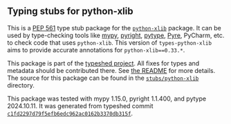 ## Typing stubs for python-xlib

This is a [PEP 561](https://peps.python.org/pep-0561/)
type stub package for the [`python-xlib`](https://github.com/python-xlib/python-xlib) package.
It can be used by type-checking tools like
[mypy](https://github.com/python/mypy/),
[pyright](https://github.com/microsoft/pyright),
[pytype](https://github.com/google/pytype/),
[Pyre](https://pyre-check.org/),
PyCharm, etc. to check code that uses `python-xlib`. This version of
`types-python-xlib` aims to provide accurate annotations for
`python-xlib==0.33.*`.

This package is part of the [typeshed project](https://github.com/python/typeshed).
All fixes for types and metadata should be contributed there.
See [the README](https://github.com/python/typeshed/blob/main/README.md)
for more details. The source for this package can be found in the
[`stubs/python-xlib`](https://github.com/python/typeshed/tree/main/stubs/python-xlib)
directory.

This package was tested with
mypy 1.15.0,
pyright 1.1.400,
and pytype 2024.10.11.
It was generated from typeshed commit
[`c1fd2297d79f5efb6edc962ac0162b3370db315f`](https://github.com/python/typeshed/commit/c1fd2297d79f5efb6edc962ac0162b3370db315f).